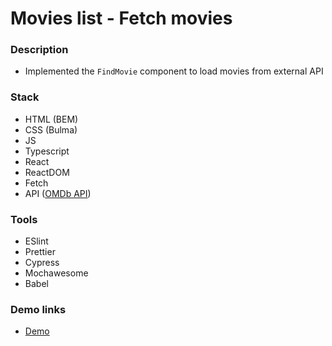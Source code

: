 # Movies list - Fetch movies

### Description

- Implemented the `FindMovie` component to load movies from external API

### Stack

- HTML (BEM)
- CSS (Bulma)
- JS
- Typescript
- React
- ReactDOM
- Fetch
- API ([OMDb API](http://www.omdbapi.com/))

### Tools

- ESlint
- Prettier
- Cypress
- Mochawesome
- Babel

### Demo links

- [Demo](https://AndriiZakharenko.github.io/movies-list-fetch-movies/)

